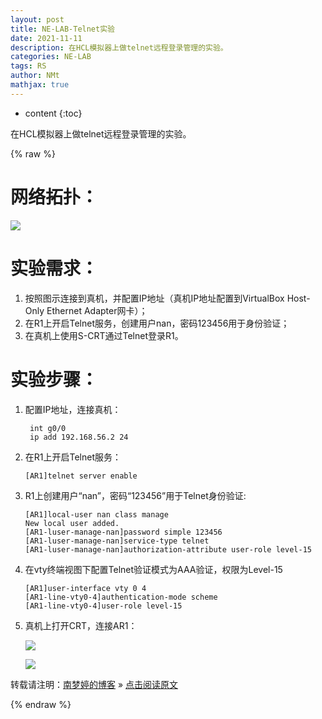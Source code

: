 ```yaml
---
layout: post
title: NE-LAB-Telnet实验
date: 2021-11-11
description: 在HCL模拟器上做telnet远程登录管理的实验。
categories: NE-LAB
tags: RS
author: NMt
mathjax: true
---
```


* content
{:toc}

在HCL模拟器上做telnet远程登录管理的实验。

<div style='display: none'>
@@@@
</div>





{% raw %}

# 网络拓扑：

![][pt_01] 


# 实验需求：

1. 按照图示连接到真机，并配置IP地址（真机IP地址配置到VirtualBox Host-Only Ethernet Adapter网卡）；  
2. 在R1上开启Telnet服务，创建用户nan，密码123456用于身份验证；  
3. 在真机上使用S-CRT通过Telnet登录R1。  


# 实验步骤：

1. 配置IP地址，连接真机：

	```shell
	 int g0/0
	 ip add 192.168.56.2 24
	```

2. 在R1上开启Telnet服务：

	```shell
	[AR1]telnet server enable
	```

3. R1上创建用户“nan”，密码“123456”用于Telnet身份验证:  

	```shell
	[AR1]local-user nan class manage 
	New local user added.
	[AR1-luser-manage-nan]password simple 123456
	[AR1-luser-manage-nan]service-type telnet 
	[AR1-luser-manage-nan]authorization-attribute user-role level-15
	```

4. 在vty终端视图下配置Telnet验证模式为AAA验证，权限为Level-15

	```shell
	[AR1]user-interface vty 0 4
	[AR1-line-vty0-4]authentication-mode scheme 
	[AR1-line-vty0-4]user-role level-15
	```

5. 真机上打开CRT，连接AR1：

	![][pt_02] 

	![][pt_03] 


转载请注明：[南梦婷的博客](https://norah2.github.io) » [点击阅读原文](https://norah2.github.io/2021/11/11/NE_LAB_Telnet/) 

<!--本文用到的链接-->

[pt_01]:https://nora-blogimg.oss-cn-hangzhou.aliyuncs.com/BlogImage/66_NE_LAB_Telnet/01.png
[pt_02]:https://nora-blogimg.oss-cn-hangzhou.aliyuncs.com/BlogImage/66_NE_LAB_Telnet/02.png
[pt_03]:https://nora-blogimg.oss-cn-hangzhou.aliyuncs.com/BlogImage/66_NE_LAB_Telnet/03.png


{% endraw %}
